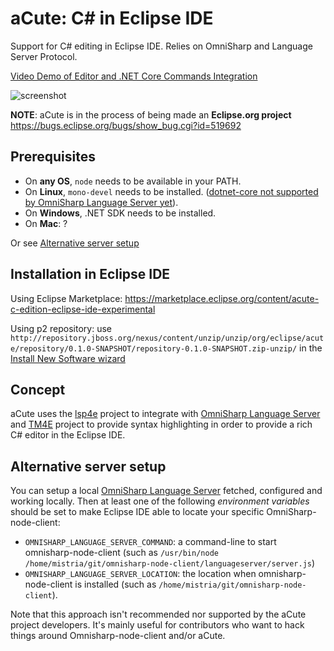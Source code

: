 # aCute: C# in Eclipse IDE

Support for C# editing in Eclipse IDE. Relies on OmniSharp and Language Server Protocol.

[Video Demo of Editor and .NET Core Commands Integration](https://www.dropbox.com/s/yc60dsoslv0hedd/aCute.mp4)

![screenshot](aCute.png "Screenshot of aCute editor")

**NOTE**: aCute is in the process of being made an **Eclipse.org project** https://bugs.eclipse.org/bugs/show_bug.cgi?id=519692


## Prerequisites

* On **any OS**, `node` needs to be available in your PATH.
* On **Linux**, `mono-devel` needs to be installed. ([dotnet-core not supported by OmniSharp Language Server yet](https://github.com/OmniSharp/omnisharp-node-client/issues/398)).
* On **Windows**, .NET SDK needs to be installed.
* On **Mac**: ?

Or see [Alternative server setup](#alternative-server-setup)

## Installation in Eclipse IDE

Using Eclipse Marketplace: https://marketplace.eclipse.org/content/acute-c-edition-eclipse-ide-experimental

Using p2 repository: use `http://repository.jboss.org/nexus/content/unzip/unzip/org/eclipse/acute/repository/0.1.0-SNAPSHOT/repository-0.1.0-SNAPSHOT.zip-unzip/` in the [Install New Software wizard](http://help.eclipse.org/topic/org.eclipse.platform.doc.user/tasks/tasks-127.htm)

## Concept

aCute uses the [lsp4e](https://projects.eclipse.org/projects/technology.lsp4e) project to integrate with [OmniSharp Language Server](https://github.com/OmniSharp/omnisharp-node-client) and [TM4E](https://projects.eclipse.org/projects/technology.tm4e) project to provide syntax highlighting in order to provide a rich C# editor in the Eclipse IDE.

## Alternative server setup

You can setup a local [OmniSharp Language Server](https://github.com/OmniSharp/omnisharp-node-client) fetched, configured and working locally. Then at least one of the following *environment variables* should be set to make Eclipse IDE able to locate your specific OmniSharp-node-client:
* `OMNISHARP_LANGUAGE_SERVER_COMMAND`: a command-line to start omnisharp-node-client (such as `/usr/bin/node /home/mistria/git/omnisharp-node-client/languageserver/server.js`)
* `OMNISHARP_LANGUAGE_SERVER_LOCATION`: the location when omnisharp-node-client is installed (such as `/home/mistria/git/omnisharp-node-client`).

Note that this approach isn't recommended nor supported by the aCute project developers. It's mainly useful for contributors who want to hack things around Omnisharp-node-client and/or aCute.
